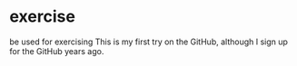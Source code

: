# exercise
be used for exercising
This is my first try on the GitHub, although I sign up for the GitHub years ago. 
